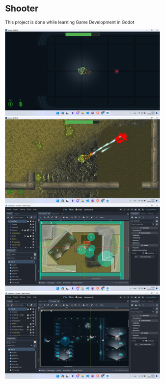 # Shooter

This project is done while learning Game Development in Godot

![Screenshot1](./Github%20Repo%20Images/Screenshot%202023-08-06%20122658.png)
![Screenshot2](./Github%20Repo%20Images/Screenshot%202023-08-06%20122627.png)
![Screenshot3](./Github%20Repo%20Images/Screenshot%202023-08-06%20122455.png)
![Screenshot4](./Github%20Repo%20Images/Screenshot%202023-08-06%20122442.png)
